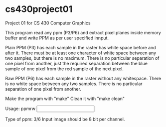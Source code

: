 # cs430project01
Project 01 for CS 430 Computer Graphics

This program read any ppm (P3/P6) and extract pixel planes inside memory buffer and write PPM as per user specified innput.

Plain PPM (P3) has each sample in the raster has white space before and after it. There must be at least one character of white space between any two samples, but there is no maximum. There is no particular separation of one pixel from another, just the required separation between the blue sample of one pixel from the red sample of the next pixel. 

Raw PPM (P6) has each sample in the raster without any whitespace. There is no white space between any two samples. There is no particular separation of one pixel from another.


Make the program with "make"
Clean it with "make clean"

Usage: ppmrw <type of ppm to write> <input file name> <output file name>

Type of ppm: 3/6
Input image should be 8 bit per channel.
